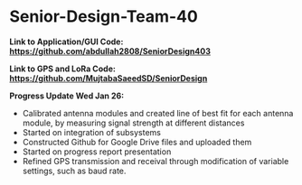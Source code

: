 # Senior-Design-Team-40

**Link to Application/GUI Code: https://github.com/abdullah2808/SeniorDesign403**

**Link to GPS and LoRa Code:    https://github.com/MujtabaSaeedSD/SeniorDesign**

**Progress Update Wed Jan 26:**

  - Calibrated antenna modules and created line of best fit for each antenna module, by measuring signal strength at different distances
  - Started on integration of subsystems
  - Constructed Github for Google Drive files and uploaded them
  - Started on progress report presentation
  - Refined GPS transmission and receival through modification of variable settings, such as baud rate.

 

